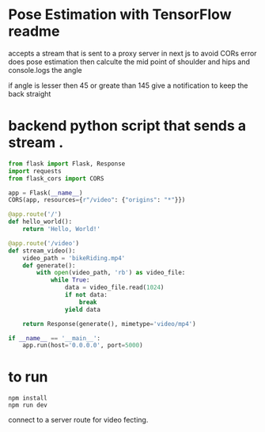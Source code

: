 # Pose Estimation with TensorFlow readme
accepts a stream that is sent to a proxy server in next js to avoid CORs error
does pose estimation then calculte the mid point of shoulder and hips and console.logs
the angle 

if angle is lesser then 45 or greate than 145 give a notification 
to keep the back straight



# backend python script that sends a stream .
```py
from flask import Flask, Response
import requests
from flask_cors import CORS

app = Flask(__name__)
CORS(app, resources={r"/video": {"origins": "*"}}) 

@app.route('/')
def hello_world():
    return 'Hello, World!'

@app.route('/video')
def stream_video():
    video_path = 'bikeRiding.mp4'
    def generate():
        with open(video_path, 'rb') as video_file:
            while True:
                data = video_file.read(1024)
                if not data:
                    break
                yield data

    return Response(generate(), mimetype='video/mp4')

if __name__ == '__main__':
    app.run(host='0.0.0.0', port=5000)
```




# to run 
```
npm install
npm run dev

```

connect to a server route for video fecting.
 